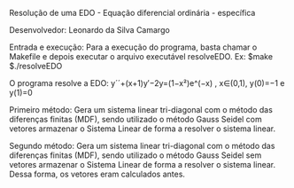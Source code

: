 Resolução de uma EDO - Equação diferencial ordinária - específica

Desenvolvedor:
Leonardo da Silva Camargo

Entrada e execução:
Para a execução do programa, basta chamar o Makefile e depois executar o arquivo executável resolveEDO. Ex: $make 
                                                                                                            $./resolveEDO

O programa resolve a EDO: 
     y´´+(x+1)y′−2y=(1−x²)e^(−x) , x∈(0,1), y(0)=−1 e y(1)=0

Primeiro método: Gera um sistema linear tri-diagonal com o método das diferenças finitas (MDF), sendo utilizado o método Gauss Seidel com vetores armazenar o Sistema Linear de forma a resolver o sistema linear.

Segundo método: Gera um sistema linear tri-diagonal com o método das diferenças finitas (MDF), sendo utilizado o método Gauss Seidel sem vetores armazenar o Sistema Linear de forma a resolver o sistema linear. Dessa forma, os vetores eram calculados antes.
